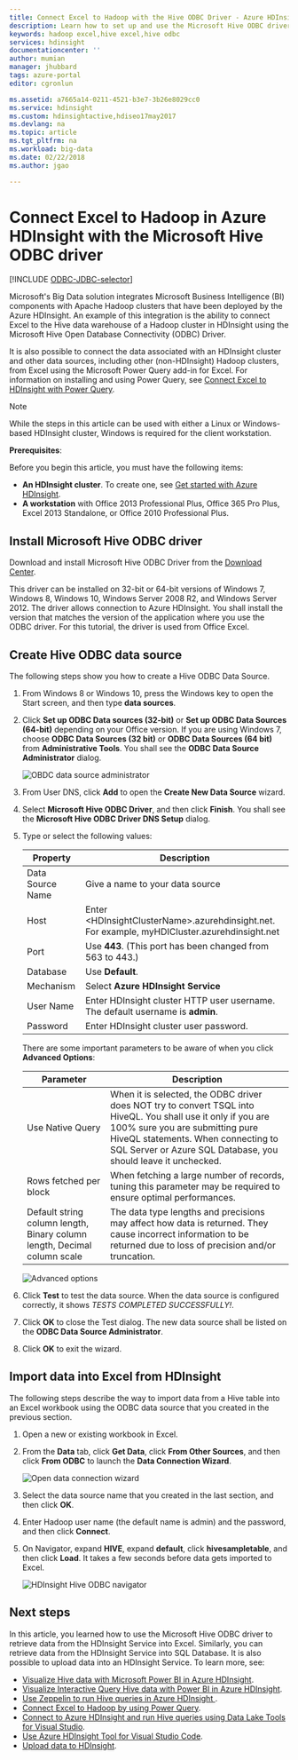 ```yaml
---
title: Connect Excel to Hadoop with the Hive ODBC Driver - Azure HDInsight | Microsoft Docs
description: Learn how to set up and use the Microsoft Hive ODBC driver for Excel to query data in HDInsight clusters from Microsoft Excel.
keywords: hadoop excel,hive excel,hive odbc
services: hdinsight
documentationcenter: ''
author: mumian
manager: jhubbard
tags: azure-portal
editor: cgronlun

ms.assetid: a7665a14-0211-4521-b3e7-3b26e8029cc0
ms.service: hdinsight
ms.custom: hdinsightactive,hdiseo17may2017
ms.devlang: na
ms.topic: article
ms.tgt_pltfrm: na
ms.workload: big-data
ms.date: 02/22/2018
ms.author: jgao

---
```

# Connect Excel to Hadoop in Azure HDInsight with the Microsoft Hive ODBC driver

[!INCLUDE [ODBC-JDBC-selector](../../../includes/hdinsight-selector-odbc-jdbc.md)]

Microsoft's Big Data solution integrates Microsoft Business Intelligence (BI) components with Apache Hadoop clusters that have been deployed by the Azure HDInsight. An example of this integration is the ability to connect Excel to the Hive data warehouse of a Hadoop cluster in HDInsight using the Microsoft Hive Open Database Connectivity (ODBC) Driver.

It is also possible to connect the data associated with an HDInsight cluster and other data sources, including other (non-HDInsight) Hadoop clusters, from Excel using the Microsoft Power Query add-in for Excel. For information on installing and using Power Query, see [Connect Excel to HDInsight with Power Query][hdinsight-power-query].

> [!NOTE]
> While the steps in this article can be used with either a Linux or Windows-based HDInsight cluster, Windows is required for the client workstation.
> 
> 

**Prerequisites**:

Before you begin this article, you must have the following items:

* **An HDInsight cluster**. To create one, see [Get started with Azure HDInsight](apache-hadoop-linux-tutorial-get-started.md).
* **A workstation** with Office 2013 Professional Plus, Office 365 Pro Plus, Excel 2013 Standalone, or Office 2010 Professional Plus.

## Install Microsoft Hive ODBC driver
Download and install Microsoft Hive ODBC Driver from the [Download Center][hive-odbc-driver-download].

This driver can be installed on 32-bit or 64-bit versions of Windows 7, Windows 8, Windows 10, Windows Server 2008 R2, and Windows Server 2012. The driver allows connection to Azure HDInsight. You shall install the version that matches the version of the application where you use the ODBC driver. For this tutorial, the driver is used from Office Excel.

## Create Hive ODBC data source
The following steps show you how to create a Hive ODBC Data Source.

1. From Windows 8 or Windows 10, press the Windows key to open the Start screen, and then type **data sources**.
2. Click **Set up ODBC Data sources (32-bit)** or **Set up ODBC Data Sources (64-bit)** depending on your Office version. If you are using Windows 7, choose **ODBC Data Sources (32 bit)** or **ODBC Data Sources (64 bit)** from **Administrative Tools**. You shall see the **ODBC Data Source Administrator** dialog.
   
    ![OBDC data source administrator](./media/apache-hadoop-connect-excel-hive-odbc-driver/HDI.SimbaHiveOdbc.DataSourceAdmin1.png "Configure a DSN using ODBC Data Source Administrator")

3. From User DNS, click **Add** to open the **Create New Data Source** wizard.
4. Select **Microsoft Hive ODBC Driver**, and then click **Finish**. You shall see the **Microsoft Hive ODBC Driver DNS Setup** dialog.
5. Type or select the following values:
   
   | Property | Description |
   | --- | --- |
   |  Data Source Name |Give a name to your data source |
   |  Host |Enter &lt;HDInsightClusterName>.azurehdinsight.net. For example, myHDICluster.azurehdinsight.net |
   |  Port |Use <strong>443</strong>. (This port has been changed from 563 to 443.) |
   |  Database |Use <strong>Default</strong>. |
   |  Mechanism |Select <strong>Azure HDInsight Service</strong> |
   |  User Name |Enter HDInsight cluster HTTP user username. The default username is <strong>admin</strong>. |
   |  Password |Enter HDInsight cluster user password. |
   
    </table>
   
    There are some important parameters to be aware of when you click **Advanced Options**:
   
   | Parameter | Description |
   | --- | --- |
   |  Use Native Query |When it is selected, the ODBC driver does NOT try to convert TSQL into HiveQL. You shall use it only if you are 100% sure you are submitting pure HiveQL statements. When connecting to SQL Server or Azure SQL Database, you should leave it unchecked. |
   |  Rows fetched per block |When fetching a large number of records, tuning this parameter may be required to ensure optimal performances. |
   |  Default string column length, Binary column length, Decimal column scale |The data type lengths and precisions may affect how data is returned. They cause incorrect information to be returned due to loss of precision and/or truncation. |

    ![Advanced options](./media/apache-hadoop-connect-excel-hive-odbc-driver/HDI.HiveOdbc.DataSource.AdvancedOptions1.png "Advanced DSN configuration options")

1. Click **Test** to test the data source. When the data source is configured correctly, it shows *TESTS COMPLETED SUCCESSFULLY!*.
2. Click **OK** to close the Test dialog. The new data source shall be listed on the **ODBC Data Source Administrator**.
3. Click **OK** to exit the wizard.

## Import data into Excel from HDInsight
The following steps describe the way to import data from a Hive table into an Excel workbook using the ODBC data source that you created in the previous section.

1. Open a new or existing workbook in Excel.
2. From the **Data** tab, click **Get Data**, click **From Other Sources**, and then click **From ODBC** to launch the **Data Connection Wizard**.
   
    ![Open data connection wizard](./media/apache-hadoop-connect-excel-hive-odbc-driver/HDI.SimbaHiveOdbc.Excel.DataConnection1.png "Open data connection wizard")
4. Select the data source name that you created in the last section, and then click **OK**.
5. Enter Hadoop user name (the default name is admin) and the password, and then click **Connect**.
6. On Navigator, expand **HIVE**, expand **default**, click **hivesampletable**, and then click **Load**. It takes a few seconds before data gets imported to Excel.

    ![HDInsight Hive ODBC navigator](./media/apache-hadoop-connect-excel-hive-odbc-driver/hdinsight.hive.odbc.navigator.png "Open data connection wizard")


## Next steps
In this article, you learned how to use the Microsoft Hive ODBC driver to retrieve data from the HDInsight Service into Excel. Similarly, you can retrieve data from the HDInsight Service into SQL Database. It is also possible to upload data into an HDInsight Service. To learn more, see:

* [Visualize Hive data with Microsoft Power BI in Azure HDInsight](apache-hadoop-connect-hive-power-bi.md).
* [Visualize Interactive Query Hive data with Power BI in Azure HDInsight](../interactive-query/apache-hadoop-connect-hive-power-bi-directquery.md).
* [Use Zeppelin to run Hive queries in Azure HDInsight ](./../hdinsight-connect-hive-zeppelin.md).
* [Connect Excel to Hadoop by using Power Query](apache-hadoop-connect-excel-power-query.md).
* [Connect to Azure HDInsight and run Hive queries using Data Lake Tools for Visual Studio](apache-hadoop-visual-studio-tools-get-started.md).
* [Use Azure HDInsight Tool for Visual Studio Code](../hdinsight-for-vscode.md).
* [Upload data to HDInsight](./../hdinsight-upload-data.md).

[hdinsight-use-sqoop]:hdinsight-use-sqoop.md
[hdinsight-analyze-flight-data]: hdinsight-analyze-flight-delay-data.md
[hdinsight-use-hive]:hdinsight-use-hive.md
[hdinsight-upload-data]: ../hdinsight-upload-data.md
[hdinsight-power-query]: ../hdinsight-connect-excel-power-query.md
[hive-odbc-driver-download]: http://go.microsoft.com/fwlink/?LinkID=286698


